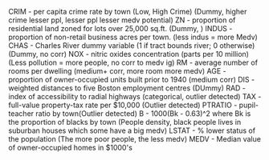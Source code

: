CRIM - per capita crime rate by town (Low, High Crime) (Dummy, higher crime lesser ppl, lesser ppl lesser medv potential)
ZN - proportion of residential land zoned for lots over 25,000 sq.ft. (Dummy, )
INDUS - proportion of non-retail business acres per town. (less indus = more Medv)
CHAS - Charles River dummy variable (1 if tract bounds river; 0 otherwise) (Dummy, no corr)
NOX - nitric oxides concentration (parts per 10 million) (Less pollution = more people, no corr to medv ig)
RM - average number of rooms per dwelling (medium+ corr, more room more medv)
AGE - proportion of owner-occupied units built prior to 1940 (medium corr)
DIS - weighted distances to five Boston employment centres (DUmmy)
RAD - index of accessibility to radial highways (categorical, outlier detected)
TAX - full-value property-tax rate per \$10,000 (Outlier detected)
PTRATIO - pupil-teacher ratio by town(Outlier detected)
B - 1000(Bk - 0.63)^2 where Bk is the proportion of blacks by town (People density, black people lives in suburban houses which some have a big medv)
LSTAT - % lower status of the population (The more poor people, the less medv)
MEDV - Median value of owner-occupied homes in \$1000's
